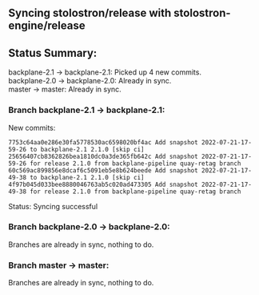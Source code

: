 ## Syncing stolostron/release with stolostron-engine/release

## Status Summary:

backplane-2.1 -> backplane-2.1: Picked up 4 new commits.  
backplane-2.0 -> backplane-2.0: Already in sync.  
master -> master: Already in sync.  

### Branch backplane-2.1 -> backplane-2.1:

New commits:

```
7753c64aa0e286e30fa5778530ac6598020bf4ac Add snapshot 2022-07-21-17-59-26 to backplane-2.1 2.1.0 [skip ci]
25656407cb8362826bea1810dc0a3de365fb642c Add snapshot 2022-07-21-17-59-26 for release 2.1.0 from backplane-pipeline quay-retag branch
60c569ac899856e8dcaf6c5091eb5e8b624beede Add snapshot 2022-07-21-17-49-38 to backplane-2.1 2.1.0 [skip ci]
4f97b045d033bee8880046763ab5c020ad473305 Add snapshot 2022-07-21-17-49-38 for release 2.1.0 from backplane-pipeline quay-retag branch
```

Status: Syncing successful

### Branch backplane-2.0 -> backplane-2.0:

Branches are already in sync, nothing to do.

### Branch master -> master:

Branches are already in sync, nothing to do.
